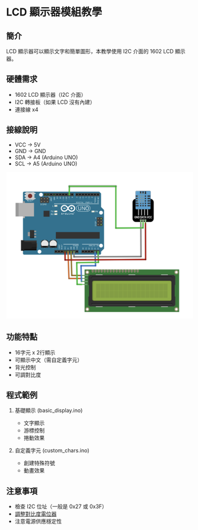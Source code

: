 # LCD 顯示器模組教學

## 簡介
LCD 顯示器可以顯示文字和簡單圖形，本教學使用 I2C 介面的 1602 LCD 顯示器。

## 硬體需求
- 1602 LCD 顯示器（I2C 介面）
- I2C 轉接板（如果 LCD 沒有內建）
- 連接線 x4

## 接線說明
- VCC -> 5V
- GND -> GND
- SDA -> A4 (Arduino UNO)
- SCL -> A5 (Arduino UNO)

![I2C 接線圖](./images/LCD.png)

## 功能特點
- 16字元 x 2行顯示
- 可顯示中文（需自定義字元）
- 背光控制
- 可調對比度

## 程式範例
1. 基礎顯示 (basic_display.ino)
   - 文字顯示
   - 游標控制
   - 捲動效果

2. 自定義字元 (custom_chars.ino)
   - 創建特殊符號
   - 動畫效果

## 注意事項
- 檢查 I2C 位址（一般是 0x27 或 0x3F）
- [調整對比度電位器](https://blog.jmaker.com.tw/1602-lcd-tips/)
- 注意電源供應穩定性
